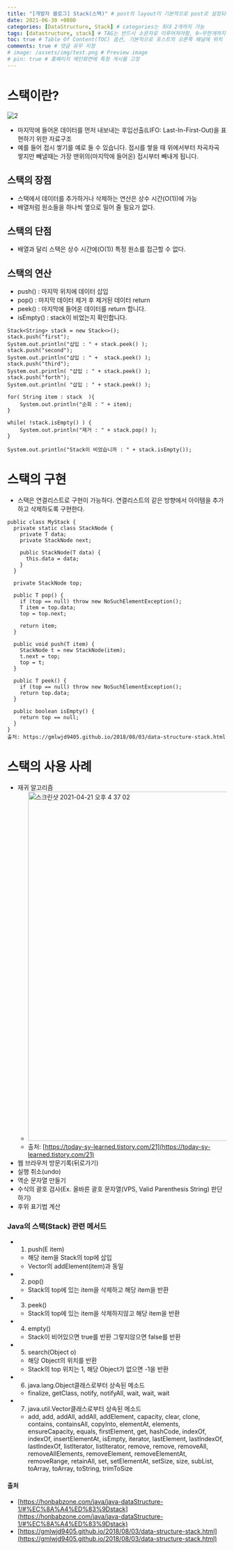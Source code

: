 ```yaml
---
title: "[개발자 블로그] Stack(스택)" # post의 layout이 기본적으로 post로 설정되어있어서 Front Matter에 따로 layout변수를 만들어 주지 않아도 됨
date: 2021-06-30 +0800
categories: [DataStructure, Stack] # categories는 최대 2개까지 가능
tags: [datastructure, stack] # TAG는 반드시 소문자로 이루어져야함, 0~무한개까지 지정 가능
toc: true # Table Of Content(TOC) 옵션, 기본적으로 포스트의 오른쪽 패널에 위치
comments: true # 댓글 유무 지정
# image: /assets/img/test.png # Preview image
# pin: true # 홈페이지 메인화면에 특정 게시물 고정
---
```


# 스택이란?
![2](https://user-images.githubusercontent.com/44339530/115507464-221d6a00-a2b7-11eb-9fce-6594270d9945.png)<br>

- 마지막에 들어온 데이터를 먼저 내보내는 후입선출(LIFO: Last-In-First-Out)을 표현하기 위한 자료구조
- 예를 들어 접시 쌓기를 예로 들 수 있습니다. 접시를 쌓을 때 위에서부터 차곡차곡 쌓지만 빼낼때는 가장 맨위의(마지막에 들어온) 접시부터 빼내게 됩니다.

## 스택의 장점
- 스택에서 데이터를 추가하거나 삭제하는 연산은 상수 시간(O(1))에 가능
- 배열처럼 원소들을 하나씩 옆으로 밀어 줄 필요가 없다.

## 스택의 단점
- 배열과 달리 스택은 상수 시간에(O(1)) 특정 원소를 접근할 수 없다.

## 스택의 연산
- push() : 마지막 위치에 데이터 삽입
- pop() : 마지막 데이터 제거 후 제거된 데이터 return
- peek() : 마지막에 들어온 데이터를 return 합니다.
- isEmpty() : stack이 비었는지 확인합니다.

~~~
Stack<String> stack = new Stack<>();
stack.push("first");
System.out.println("삽입 : " + stack.peek() );
stack.push("second");
System.out.println("삽입 : " +  stack.peek() );
stack.push("third");
System.out.println( "삽입 : " + stack.peek() );
stack.push("forth");
System.out.println( "삽입 : " + stack.peek() );

for( String item : stack  ){
    System.out.println("순회 : " + item);
}

while( !stack.isEmpty() ) {
    System.out.println("제거 : " + stack.pop() ); 
}

System.out.println("Stack이 비었습니까 : " + stack.isEmpty());
~~~

# 스택의 구현
- 스택은 연결리스트로 구현이 가능하다.  연결리스트의 같은 방향에서 아이템을 추가하고 삭제하도록 구현한다.

~~~
public class MyStack {
  private static class StackNode {
    private T data;
    private StackNode next;

    public StackNode(T data) {
      this.data = data;
    }
  }

  private StackNode top;

  public T pop() {
    if (top == null) throw new NoSuchElementException();
    T item = top.data;
    top = top.next;

    return item;
  }

  public void push(T item) {
    StackNode t = new StackNode(item);
    t.next = top;
    top = t;
  }

  public T peek() {
    if (top == null) throw new NoSuchElementException();
    return top.data;
  }

  public boolean isEmpty() {
    return top == null;
  }
}
출처: https://gmlwjd9405.github.io/2018/08/03/data-structure-stack.html
~~~

# 스택의 사용 사례
- 재귀 알고리즘
    - <img width="801" alt="스크린샷 2021-04-21 오후 4 37 02" src="https://user-images.githubusercontent.com/44339530/115515149-cdcab800-a2bf-11eb-8efb-08ec25360635.png">
    - 출처: [https://today-sy-learned.tistory.com/21](https://today-sy-learned.tistory.com/21)
- 웹 브라우저 방문기록(뒤로가기)
- 실행 취소(undo)
- 역순 문자열 만들기
- 수식의 괄호 검사(Ex. 올바른 괄호 문자열(VPS, Valid Parenthesis String) 판단하기)
- 후위 표기법 계산

### Java의 스택(Stack) 관련 메서드
- 1) push(E item)
    - 해당 item을 Stack의 top에 삽입
    - Vector의 addElement(item)과 동일
- 2) pop()
    - Stack의 top에 있는 item을 삭제하고 해당 item을 반환
- 3) peek()
    - Stack의 top에 있는 item을 삭제하지않고 해당 item을 반환
- 4) empty()
    - Stack이 비어있으면 true를 반환 그렇지않으면 false를 반환
- 5) search(Object o)
    - 해당 Object의 위치를 반환
    - Stack의 top 위치는 1, 해당 Object가 없으면 -1을 반환
- 6) java.lang.Object클래스로부터 상속된 메소드
    - finalize, getClass, notify, notifyAll, wait, wait, wait
- 7) java.util.Vector클래스로부터 상속된 메소드
    - add, add, addAll, addAll, addElement, capacity, clear, clone, contains, containsAll, copyInto, elementAt, elements, ensureCapacity, equals, firstElement, get, hashCode, indexOf, indexOf, insertElementAt, isEmpty, iterator, lastElement, lastIndexOf, lastIndexOf, listIterator, listIterator, remove, remove, removeAll, removeAllElements, removeElement, removeElementAt, removeRange, retainAll, set, setElementAt, setSize, size, subList, toArray, toArray, toString, trimToSize

#### 출처
- [https://honbabzone.com/java/java-dataStructure-1/#%EC%8A%A4%ED%83%9Dstack](https://honbabzone.com/java/java-dataStructure-1/#%EC%8A%A4%ED%83%9Dstack)
- [https://gmlwjd9405.github.io/2018/08/03/data-structure-stack.html](https://gmlwjd9405.github.io/2018/08/03/data-structure-stack.html)